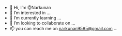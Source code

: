 - 👋 Hi, I’m @Narkunan
- 👀 I’m interested in ...
- 🌱 I’m currently learning ...
- 💞️ I’m looking to collaborate on ...
- 📫 you can reach me on narkunan9585@gmail.com ...

<!---
Narkunan/Narkunan is a ✨ special ✨ repository because its `README.md` (this file) appears on your GitHub profile.
You can click the Preview link to take a look at your changes.
--->
